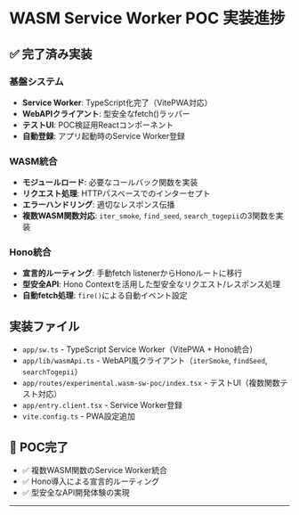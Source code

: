 # WASM Service Worker POC 実装進捗

## ✅ 完了済み実装

### 基盤システム
- **Service Worker**: TypeScript化完了（VitePWA対応）
- **WebAPIクライアント**: 型安全なfetch()ラッパー
- **テストUI**: POC検証用Reactコンポーネント
- **自動登録**: アプリ起動時のService Worker登録

### WASM統合
- **モジュールロード**: 必要なコールバック関数を実装
- **リクエスト処理**: HTTPパスベースでのインターセプト
- **エラーハンドリング**: 適切なレスポンス伝播
- **複数WASM関数対応**: `iter_smoke`, `find_seed`, `search_togepii`の3関数を実装

### Hono統合
- **宣言的ルーティング**: 手動fetch listenerからHonoルートに移行
- **型安全API**: Hono Contextを活用した型安全なリクエスト/レスポンス処理
- **自動fetch処理**: `fire()`による自動イベント設定

## 実装ファイル
- `app/sw.ts` - TypeScript Service Worker（VitePWA + Hono統合）
- `app/lib/wasmApi.ts` - WebAPI風クライアント（`iterSmoke`, `findSeed`, `searchTogepii`）
- `app/routes/experimental.wasm-sw-poc/index.tsx` - テストUI（複数関数テスト対応）
- `app/entry.client.tsx` - Service Worker登録
- `vite.config.ts` - PWA設定追加

## 🎉 POC完了
- ✅ 複数WASM関数のService Worker統合
- ✅ Hono導入による宣言的ルーティング
- ✅ 型安全なAPI開発体験の実現

---
